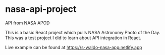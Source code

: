 # nasa-api-project
 API from NASA APOD

This is a basic React project which pulls NASA Astronomy Photo of the Day.  This was a test project I did to learn about API integration in React.

Live example can be found at https://s-waldo-nasa-app.netlify.app

